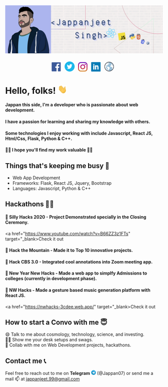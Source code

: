 # <a href="https://jappan07.github.io">![jappan header](https://github.com/Jappan07/Jappan07/blob/master/assets/githubBannerNew.jpg)</a>
<p align='center'>
<a href="https://www.facebook.com/jappan.jeet.9/" ><img height="30" src="https://github.com/Jappan07/Jappan07/blob/master/assets/facebook.png"></a>&nbsp;&nbsp;
<a href="https://twitter.com/jappanjeet" ><img height="32" src="https://github.com/Jappan07/Jappan07/blob/master/assets/twitter.png"></a>&nbsp;&nbsp;
<a href="https://www.instagram.com" ><img height="30" src="https://github.com/Jappan07/Jappan07/blob/master/assets/instagram.jpg"></a>&nbsp;&nbsp;
<a href="https://www.linkedin.com/in/jappanjeet-singh/" target="_blank"><img height="30" src="https://github.com/Jappan07/Jappan07/blob/master/assets/linkedin.png"></a>&nbsp;&nbsp;
<a href="https://jappan07.github.io" ><img height="31px" src="https://github.com/Jappan07/Jappan07/blob/master/assets/Globe.png"></a>&nbsp;&nbsp;
</p>

# Hello, folks! <img src="https://github.com/Jappan07/Jappan07/blob/master/assets/wave_hand.gif" width="30px">

#### Jappan this side, I'm a developer who is passionate about web development. 
#### I have a passion for learning and sharing my knowledge with others.
#### Some technologies  I enjoy working with include  Javascript, React JS, Html/Css, Flask, Python & C++.
#### 🙏🏻 I hope you'll find my work valuable 🙏🏻
## Things that's keeping me busy 🧠
* Web App Development
* Frameworks: Flask, React JS, Jquery, Bootstrap
* Languages: Javascript, Python & C++

## Hackathons 🧑‍💻
#### 🚀 Silly Hacks 2020 - Project Demonstrated specially in the Closing Ceremony.
<a href="https://www.youtube.com/watch?v=B66ZZ3z1FTs" target="_blank>Check it out</a>

#### 🚀 Hack the Mountain - Made it to Top 10 innovative projects.

#### 🚀 Hack CBS 3.0 - Integrated cool annotations into Zoom meeting app.

#### 🚀 New Year New Hacks - Made a web app to simplfy Admissions to colleges (currently in development phase).

#### 🚀 NW Hacks - Made a gesture based music generation platform with React JS.
<a href="https://nwhacks-3cdee.web.app/" target="_blank>Check it out</a>

## How to start a Convo with me 😇
😄 Talk to me about cosmology, technology, science, and investing. <br>
🧑‍💻 Show me your desk setups and swags. <br>
🤝 Collab with me on Web Development projects, hackathons.
<br>
## Contact me 📞
Feel free to reach out to me on **Telegram** <img width="15px" src="https://github.com/Jappan07/Jappan07/blob/master/assets/Telegram_logo.png"> (@Jappan07) or send me a mail 📫 at <a href="mailto: jappanjeet.99@gmail.com">jappanjeet.99@gmail.com</a>

## 

<!--
**Jappan07/Jappan07** is a ✨ _special_ ✨ repository because its `README.md` (this file) appears on your GitHub profile.

Here are some ideas to get you started:

- 🔭 I’m currently working on ...
- 🌱 I’m currently learning ...
- 👯 I’m looking to collaborate on ...
- 🤔 I’m looking for help with ...
- 💬 Ask me about ...
- 📫 How to reach me: ...
- 😄 Pronouns: ...
- ⚡ Fun fact: ...
-->
